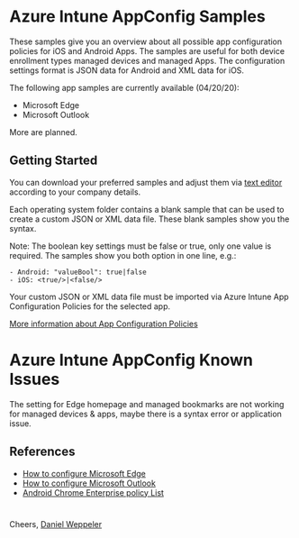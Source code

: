 # Azure Intune AppConfig Samples

These samples give you an overview about all possible app configuration policies for iOS and Android Apps. The samples are useful for both device enrollment types managed devices and managed Apps. The configuration settings format is JSON data for Android and XML data for iOS. 

The following app samples are currently available (04/20/20):
- Microsoft Edge
- Microsoft Outlook

More are planned. 

## Getting Started

You can download your preferred samples and adjust them via [text editor](https://notepad-plus-plus.org/downloads/) according to your company details. 

Each operating system folder contains a blank sample that can be used to create a custom JSON or XML data file. These blank samples show you the syntax. 

Note: The boolean key settings must be false or true, only one value is required. The samples show you both option in one line, e.g.:
```
- Android: "valueBool": true|false
- iOS: <true/>|<false/>
```

Your custom JSON or XML data file must be imported via Azure Intune App Configuration Policies for the selected app.

[More information about App Configuration Policies](https://docs.microsoft.com/en-us/mem/intune/apps/app-configuration-policies-overview)

# Azure Intune AppConfig Known Issues

The setting for Edge homepage and managed bookmarks are not working for managed devices & apps, maybe there is a syntax error or application issue. 


## References 

- [How to configure Microsoft Edge](https://docs.microsoft.com/en-us/mem/intune/apps/manage-microsoft-edge)
- [How to configure Microsoft Outlook](https://docs.microsoft.com/en-us/exchange/clients-and-mobile-in-exchange-online/outlook-for-ios-and-android/outlook-for-ios-and-android-configuration-with-microsoft-intune)
- [Android Chrome Enterprise policy List](https://cloud.google.com/docs/chrome-enterprise/policies/)

# 

Cheers,
[Daniel Weppeler](https://danielweppeler.de)
